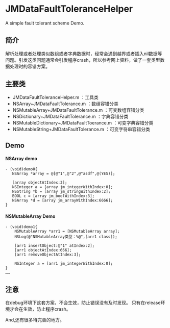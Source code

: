 
# JMDataFaultToleranceHelper
  A simple fault tolerant scheme Demo.

 ## 简介
解析处理或者处理类似数组或者字典数据时，经常会遇到越界或者插入nil数据等问题。引发这类问题通常会引发程序crash，所以参考网上资料，做了一套类型数据处理时的容错方案。

 ## 主要类
* JMDataFaultToleranceHelper.m  ：工具类
* NSArray+JMDataFaultTolerance.m  ：数组容错分类
* NSMutableArray+JMDataFaultTolerance.m ：可变数组容错分类
* NSDictionary+JMDataFaultTolerance.m   ：字典容错分类
* NSMutableDictionary+JMDataFaultToerance.m ：可变字典容错分类
* NSMutableString+JMDataFaultTolerance.m    ：可变字符串容错分类

## Demo

#### NSArray demo
 ```
- (void)demo0{
    NSArray *array = @[@"1",@"2",@"asdf",@(YES)];
 
    [array objectAtIndex:3];
    NSInteger a = [array jm_integerWithIndex:0];
    NSString *b = [array jm_stringWithIndex:2];
    BOOL c = [array jm_boolWithIndex:3];
    NSArray *d = [array jm_arrayWithIndex:6666];
}
```
#### NSMutableArray Demo
```
- (void)demo1{
    NSMutableArray *arr1 = [NSMutableArray array];
    NSLog(@"NSMutableArray类型：%@",[arr1 class]);
    
    [arr1 insertObject:@"1" atIndex:2];
    [arr1 objectAtIndex:666];
    [arr1 removeObjectAtIndex:3];
   
    NSInteger a = [arr1 jm_integerWithIndex:0];
}
……
```


 ## 注意
在debug环境下这套方案，不会生效，防止错误没有及时发现。
只有在release环境才会在生效，防止程序crash。

And,还有很多待完善的地方。

